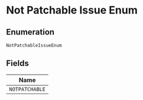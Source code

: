 
# Not Patchable Issue Enum

## Enumeration

`NotPatchableIssueEnum`

## Fields

| Name |
|  --- |
| `NOTPATCHABLE` |

